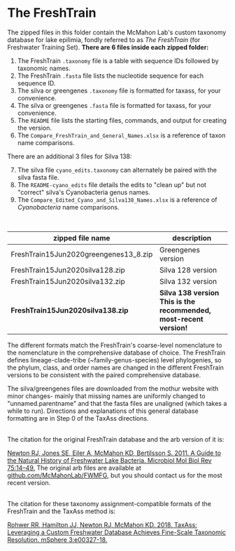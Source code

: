 The FreshTrain
===

The zipped files in this folder contain the McMahon Lab's custom taxonomy database for lake epilimia, fondly referred to as *The FreshTrain* (for Freshwater Training Set). **There are 6 files inside each zipped folder:**  

1. The FreshTrain `.taxonomy` file is a table with sequence IDs followed by taxonomic names.   
2. The FreshTrain `.fasta` file lists the nucleotide sequence for each sequence ID.  
3. The silva or greengenes `.taxonomy` file is formatted for taxass, for your convenience.
4. The silva or greengenes `.fasta` file is formatted for taxass, for your convenience.
5. The `README` file lists the starting files, commands, and output for creating the version.  
6. The `Compare_FreshTrain_and_General_Names.xlsx` is a reference of taxon name comparisons.  

There are an additional 3 files for Silva 138:  

7. The silva file `cyano_edits.taxonomy` can alternately be paired with the silva fasta file.  
8. The `README-cyano_edits` file details the edits to "clean up" but not "correct" silva's Cyanobacteria genus names.  
9. The `Compare_Edited_Cyano_and_Silva138_Names.xlsx` is a reference of _Cyanobacteria_ name comparisons.


<br> 
  
zipped file name        | description
------------------------|----------------------------------------------------------------
FreshTrain15Jun2020greengenes13_8.zip | Greengenes version  
FreshTrain15Jun2020silva128.zip | Silva 128 version  
FreshTrain15Jun2020silva132.zip | Silva 132 version  
**FreshTrain15Jun2020silva138.zip** | **Silva 138 version<br>This is the recommended, most-recent version!**

The different formats match the FreshTrain's coarse-level nomenclature to the nomenclature in the comprehensive database of choice. The FreshTrain defines lineage-clade-tribe (~family-genus-species) level phylogenies, so the phylum, class, and order names are changed in the different FreshTrain versions to be consistent with the paired comprehensive database.  

The silva/greengenes files are downloaded from the mothur website with minor changes- mainly that missing names are uniformly changed to "unnamed.parentname" and that the fasta files are unaligned (which takes a while to run). Directions and explanations of this general database formatting are in Step 0 of the TaxAss directions.  

<br>
The citation for the original FreshTrain database and the arb version of it is:  

[Newton RJ, Jones SE, Eiler A, McMahon KD, Bertilsson S. 2011. A Guide to the Natural History of Freshwater Lake Bacteria. Microbiol Mol Biol Rev 75:14–49.](https://mmbr.asm.org/content/75/1/14.full)  The original arb files are available at [github.com/McMahonLab/FWMFG](https://github.com/McMahonLab/FWMFG), but you should contact us for the most recent version.  

<br>
The citation for these taxonomy assignment-compatible formats of the FreshTrain and the TaxAss method is:  

[Rohwer RR, Hamilton JJ, Newton RJ, McMahon KD. 2018. TaxAss: Leveraging a Custom Freshwater Database Achieves Fine-Scale Taxonomic Resolution. mSphere 3:e00327-18.](https://msphere.asm.org/content/3/5/e00327-18)  
